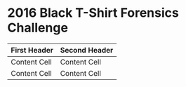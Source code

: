 # 2016 Black T-Shirt Forensics Challenge

| First Header  | Second Header |
| ------------- | ------------- |
| Content Cell  | Content Cell  |
| Content Cell  | Content Cell  |
